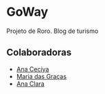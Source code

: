 # GoWay

Projeto de Roro. Blog de turismo

## Colaboradoras

- [Ana Ceciya](https://github.com/cecilya1)
- [Maria das Graças](https://github.com/mgdantas1)
- [Ana Clara](https://github.com/anaclaraa1)